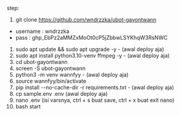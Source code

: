 step:
1. git clone https://github.com/wndrzzka/ubot-gayontwann
- username : wndrzzka 
- pass : 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

1. sudo apt update && sudo apt upgrade -y - (awal deploy aja)
2. sudo apt install python3.10-venv ffmpeg -y - (awal deploy aja)
3. cd ubot-gayontwann
4. screen -S ubot-gayontwann
5. python3 -m venv wannfyy - (awal deploy aja)
6. source wannfyy/bin/activate
7. pip install --no-cache-dir -r requirements.txt - (awal deploy aja)
8. cp sample.env .env (awal deploy aja)
9. nano .env (isi varsnya, ctrl + s buat save, ctrl + x buat exit nano)
10. bash start
